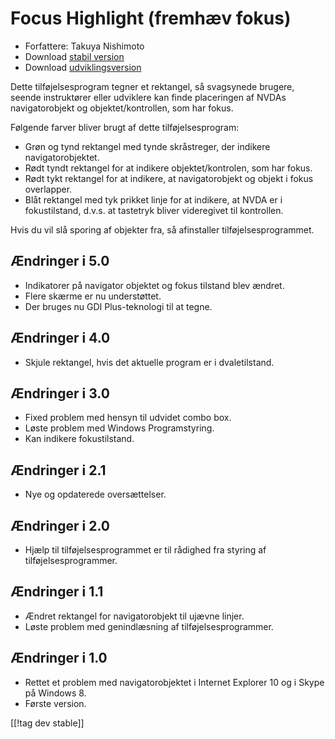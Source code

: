 # Focus Highlight (fremhæv fokus) #

* Forfattere: Takuya Nishimoto
* Download [stabil version][2]
* Download [udviklingsversion][1]

Dette tilføjelsesprogram tegner et rektangel, så svagsynede brugere, seende
instruktører eller udviklere kan finde placeringen af NVDAs navigatorobjekt
og objektet/kontrollen, som har fokus.

Følgende farver bliver brugt af dette tilføjelsesprogram:

* Grøn og tynd rektangel med tynde skråstreger, der indikere
  navigatorobjektet.
* Rødt tyndt rektangel for at indikere objektet/kontrolen, som har fokus.
* Rødt tykt rektangel for at indikere, at navigatorobjekt og objekt i fokus
  overlapper.
* Blåt rektangel med tyk prikket linje for at indikere, at NVDA er i
  fokustilstand, d.v.s. at tastetryk bliver videregivet til kontrollen.

Hvis du vil slå sporing af objekter fra, så afinstaller
tilføjelsesprogrammet.

## Ændringer i 5.0 ##

* Indikatorer på navigator objektet og fokus tilstand blev ændret.
* Flere skærme er nu understøttet.
* Der bruges nu GDI Plus-teknologi til at tegne.

## Ændringer i 4.0 ##

* Skjule rektangel, hvis det aktuelle program er i dvaletilstand.

## Ændringer i 3.0 ##

* Fixed problem med hensyn til udvidet combo box.
* Løste problem med Windows Programstyring.
* Kan indikere fokustilstand.

## Ændringer i 2.1 ##

* Nye og opdaterede oversættelser.

## Ændringer i 2.0 ##

* Hjælp til tilføjelsesprogrammet er til rådighed fra styring af
  tilføjelsesprogrammer.

## Ændringer i 1.1 ##

* Ændret rektangel for navigatorobjekt til ujævne linjer.
* Løste problem med genindlæsning af tilføjelsesprogrammer.

## Ændringer i 1.0 ##

* Rettet et problem med navigatorobjektet i Internet Explorer 10 og i Skype
  på Windows 8.
* Første version.


[[!tag dev stable]]

[1]: https://addons.nvda-project.org/files/get.php?file=fh-dev

[2]: https://addons.nvda-project.org/files/get.php?file=fh
